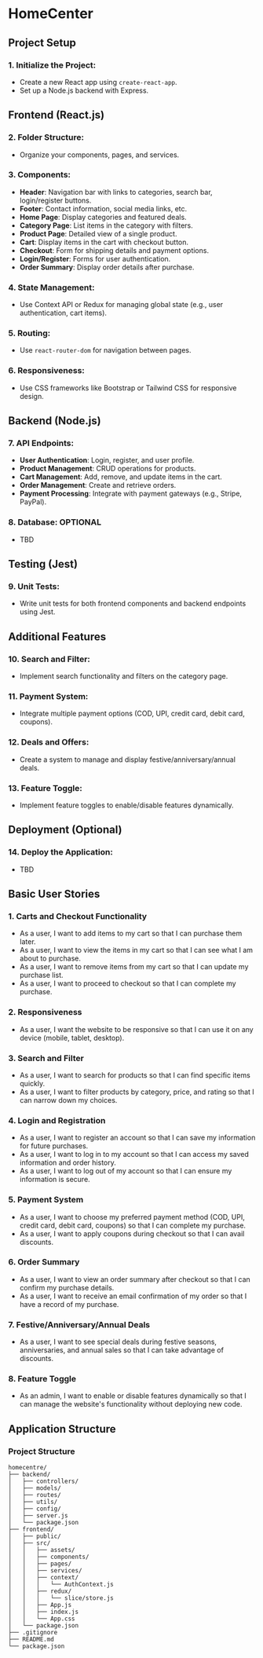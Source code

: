 # HomeCenter

## Project Setup

### 1. Initialize the Project:
- Create a new React app using `create-react-app`.
- Set up a Node.js backend with Express.

## Frontend (React.js)

### 2. Folder Structure:
- Organize your components, pages, and services.

### 3. Components:
- **Header**: Navigation bar with links to categories, search bar, login/register buttons.
- **Footer**: Contact information, social media links, etc.
- **Home Page**: Display categories and featured deals.
- **Category Page**: List items in the category with filters.
- **Product Page**: Detailed view of a single product.
- **Cart**: Display items in the cart with checkout button.
- **Checkout**: Form for shipping details and payment options.
- **Login/Register**: Forms for user authentication.
- **Order Summary**: Display order details after purchase.

### 4. State Management:
- Use Context API or Redux for managing global state (e.g., user authentication, cart items).

### 5. Routing:
- Use `react-router-dom` for navigation between pages.

### 6. Responsiveness:
- Use CSS frameworks like Bootstrap or Tailwind CSS for responsive design.

## Backend (Node.js)

### 7. API Endpoints:
- **User Authentication**: Login, register, and user profile.
- **Product Management**: CRUD operations for products.
- **Cart Management**: Add, remove, and update items in the cart.
- **Order Management**: Create and retrieve orders.
- **Payment Processing**: Integrate with payment gateways (e.g., Stripe, PayPal).

### 8. Database: OPTIONAL
- TBD

## Testing (Jest)

### 9. Unit Tests:
- Write unit tests for both frontend components and backend endpoints using Jest.

## Additional Features

### 10. Search and Filter:
- Implement search functionality and filters on the category page.

### 11. Payment System:
- Integrate multiple payment options (COD, UPI, credit card, debit card, coupons).

### 12. Deals and Offers:
- Create a system to manage and display festive/anniversary/annual deals.

### 13. Feature Toggle:
- Implement feature toggles to enable/disable features dynamically.

## Deployment (Optional)

### 14. Deploy the Application:
- TBD

## Basic User Stories

### 1. Carts and Checkout Functionality
- As a user, I want to add items to my cart so that I can purchase them later.
- As a user, I want to view the items in my cart so that I can see what I am about to purchase.
- As a user, I want to remove items from my cart so that I can update my purchase list.
- As a user, I want to proceed to checkout so that I can complete my purchase.

### 2. Responsiveness
- As a user, I want the website to be responsive so that I can use it on any device (mobile, tablet, desktop).

### 3. Search and Filter
- As a user, I want to search for products so that I can find specific items quickly.
- As a user, I want to filter products by category, price, and rating so that I can narrow down my choices.

### 4. Login and Registration
- As a user, I want to register an account so that I can save my information for future purchases.
- As a user, I want to log in to my account so that I can access my saved information and order history.
- As a user, I want to log out of my account so that I can ensure my information is secure.

### 5. Payment System
- As a user, I want to choose my preferred payment method (COD, UPI, credit card, debit card, coupons) so that I can complete my purchase.
- As a user, I want to apply coupons during checkout so that I can avail discounts.

### 6. Order Summary
- As a user, I want to view an order summary after checkout so that I can confirm my purchase details.
- As a user, I want to receive an email confirmation of my order so that I have a record of my purchase.

### 7. Festive/Anniversary/Annual Deals
- As a user, I want to see special deals during festive seasons, anniversaries, and annual sales so that I can take advantage of discounts.

### 8. Feature Toggle
- As an admin, I want to enable or disable features dynamically so that I can manage the website's functionality without deploying new code.

## Application Structure

### Project Structure
```
homecentre/
├── backend/
│   ├── controllers/
│   ├── models/
│   ├── routes/
│   ├── utils/
│   ├── config/
│   ├── server.js
│   └── package.json
├── frontend/
│   ├── public/
│   ├── src/
│   │   ├── assets/
│   │   ├── components/
│   │   ├── pages/
│   │   ├── services/
│   │   ├── context/
│   │   │   └── AuthContext.js
│   │   ├── redux/
│   │   │   └── slice/store.js
│   │   ├── App.js
│   │   ├── index.js
│   │   └── App.css
│   └── package.json
├── .gitignore
├── README.md
└── package.json
